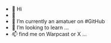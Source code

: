 - 👋 Hi
- 👀 
- 🌱 I’m currently an amatuer on #GitHub 
- 💞️ I’m looking to learn ...
- 📫 find  me on Warpcast or X ...

<!---
HAASstudio/HAASstudio is a ✨ special ✨ repository because its `README.md` (this file) appears on your GitHub profile.
You can click the Preview link to take a look at your changes.
--->
